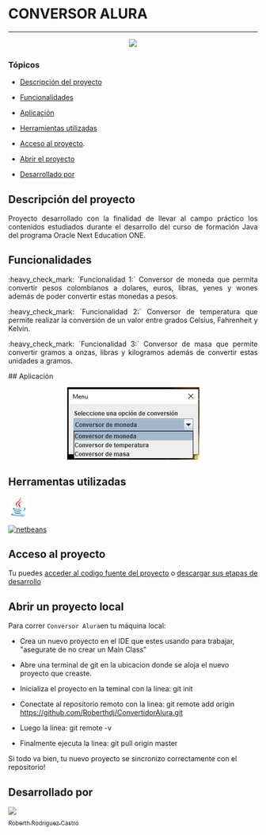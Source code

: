 <div align="left">

  <h1>CONVERSOR ALURA</h1>

</div>

<hr>

<p align="center">
   <img src="http://img.shields.io/static/v1?label=STATUS&message=EN DESARROLLO%20&color=RED&style=for-the-badge" #vitrinedev/>
</p>

### Tópicos 

- [Descripción del proyecto](#descripción-del-proyecto)

- [Funcionalidades](#funcionalidades)

- [Aplicación](#aplicación)

- [Herramientas utilizadas](#herramentas-utilizadas)

- [Acceso al proyecto](#acceso-al-proyecto).

- [Abrir el proyecto](#abrir-el-proyecto)

- [Desarrollado por](#desarrollado-por)

## Descripción del proyecto 

<p align="justify">
  Proyecto desarrollado con la finalidad de llevar al campo práctico los contenidos estudiados durante el desarrollo del
  curso de formación Java del programa Oracle Next Education ONE.
</p>

## Funcionalidades
<p align="justify">
  :heavy_check_mark: `Funcionalidad 1:` Conversor de moneda que permita convertir pesos colombianos a dolares, euros, libras, yenes y wones además de poder convertir estas monedas a pesos.
</p>

<p align="justify">
  :heavy_check_mark: `Funcionalidad 2:` Conversor de temperatura que permite realizar la conversión de un valor entre grados Celsius, Fahrenheit y Kelvin.
</p>

<p align="justify">
  :heavy_check_mark: `Funcionalidad 3:` Conversor de masa que permite convertir gramos a onzas, libras y kilogramos además de convertir estas unidades a gramos.
</p>
## Aplicación

<div align="center">

  ![Vista inicial](https://github.com/Roberthdj/ConvertidorAlura/blob/master/imagen/Imagen_app.png)

</div>

###

## Herramentas utilizadas

<a href="https://www.java.com" target="_blank"> <img src="https://raw.githubusercontent.com/devicons/devicon/master/icons/java/java-original.svg" alt="java" width="40" height="40"/> </a> 

<a href="https://netbeans.apache.org/" target="_blank"> <img src="https://netbeans.apache.org/images/apache-netbeans.svg" alt="netbeans" width="40" height="40"/> </a>

###

## Acceso al proyecto

Tu puedes [acceder al codigo fuente del proyecto](https://github.com/Roberthdj/ConvertidorAlura) o [descargar sus etapas de desarrollo](https://github.com/Roberthdj/ConvertidorAlura/tags)

## Abrir un proyecto local

Para correr `Conversor Alura`en tu máquina local:

- Crea un nuevo proyecto en el IDE que estes usando para trabajar, "asegurate de no crear un Main Class"

- Abre una terminal de git en la ubicacion donde se aloja el nuevo proyecto que creaste.

- Inicializa el proyecto en la teminal con la linea: git init 

- Conectate al repositorio remoto con la linea: git remote add origin https://github.com/Roberthdj/ConvertidorAlura.git

- Luego la linea: git remote -v

- Finalmente ejecuta la linea: git pull origin master

Si todo va bien, tu nuevo proyecto se sincronizo correctamente con el repositorio!

## Desarrollado por

[<img src="https://avatars.githubusercontent.com/u/120141795?s=400&u=1224e7aef9eef9f87a1598bd2168761487581ef4&v=4" width=115><br><sub>Roberth Rodriguez Castro</sub>](https://github.com/roberthdj)